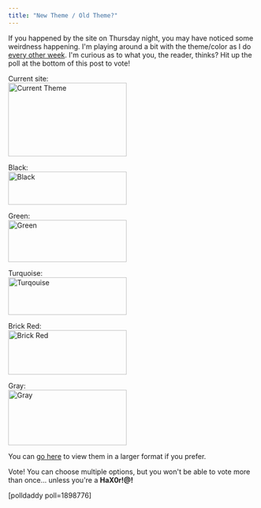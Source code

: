 ```yaml
---
title: "New Theme / Old Theme?"
---
```

<p>If you happened by the site on Thursday night, you may have noticed some weirdness happening.  I'm playing around a bit with the theme/color as I do <a href="https://dewade.blogspot.com/2008/01/einhundert.html">every other week</a>.  I'm curious as to what you, the reader, thinks?  Hit up the poll at the bottom of this post to vote!</p>
<p>Current site:<br />
<img class="aligncenter" src="https://farm4.static.flickr.com/3525/3841063921_7278070b69_m.jpg" alt="Current Theme" width="240" height="149" /></p>
<p>Black:<br />
<img class="aligncenter" src="https://farm3.static.flickr.com/2661/3841853634_3e92348a7d_m.jpg" alt="Black" width="240" height="67" /></p>
<p>Green:<br />
<img class="aligncenter" src="https://farm3.static.flickr.com/2464/3841853456_0cbb28d9ae_m.jpg" alt="Green" width="240" height="85" /></p>
<p>Turquoise:<br />
<img class="aligncenter" src="https://farm4.static.flickr.com/3509/3841853256_bd9e424ac3_m.jpg" alt="Turqouise" width="240" height="76" /></p>
<p>Brick Red:<br />
<img class="aligncenter" src="https://farm3.static.flickr.com/2583/3841853088_e872b5a588_m.jpg" alt="Brick Red" width="240" height="90" /></p>
<p>Gray:<br />
<img class="aligncenter" src="https://farm3.static.flickr.com/2563/3841852920_ce3e70ef72_m.jpg" alt="Gray" width="240" height="112" /></p>
<p>You can <a href="https://www.flickr.com/photos/lemon/tags/farawaysoclose/">go here</a> to view them in a larger format if you prefer.</p>
<p>Vote!  You can choose multiple options, but you won't be able to vote more than once... unless you're a <strong>HaX0r!@!</strong></p>
<p>[polldaddy poll=1898776]</p>
